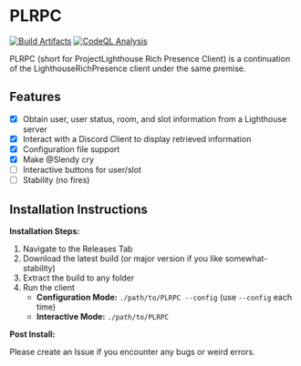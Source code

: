 # PLRPC

[![Build Artifacts](https://github.com/LBPUnion/PLRPC/actions/workflows/build.yml/badge.svg)](https://github.com/LBPUnion/PLRPC/actions/workflows/build.yml)
[![CodeQL Analysis](https://github.com/LBPUnion/PLRPC/actions/workflows/codeql.yml/badge.svg)](https://github.com/LBPUnion/PLRPC/actions/workflows/codeql.yml)

PLRPC (short for ProjectLighthouse Rich Presence Client) is a continuation of the LighthouseRichPresence client under the same premise.

## Features

- [x] Obtain user, user status, room, and slot information from a Lighthouse server
- [x] Interact with a Discord Client to display retrieved information
- [x] Configuration file support
- [x] Make @Slendy cry
- [ ] Interactive buttons for user/slot
- [ ] Stability (no fires)

## Installation Instructions

**Installation Steps:**

1. Navigate to the Releases Tab
2. Download the latest build (or major version if you like somewhat-stability)
3. Extract the build to any folder
4. Run the client
    - **Configuration Mode:** `./path/to/PLRPC --config` (use `--config` each time)
    - **Interactive Mode:** `./path/to/PLRPC`

**Post Install:**

Please create an Issue if you encounter any bugs or weird errors.
